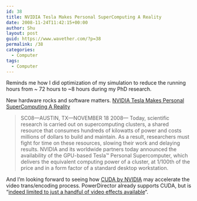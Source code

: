 ```yaml
---
id: 38
title: NVIDIA Tesla Makes Personal SuperComputing A Reality
date: 2008-11-24T11:42:15+00:00
author: Shu
layout: post
guid: https://www.wavether.com/?p=38
permalink: /38
categories:
  - Computer
tags:
  - Computer
---
```

Reminds me how I did optimization of my simulation to reduce the running hours from ~ 72 hours to ~8 hours during my PhD research.

New hardware rocks and software matters. [NVIDIA Tesla Makes Personal SuperComputing A Reality](http://www.nvidia.com/object/io_1227008280995.html)

> SC08—AUSTIN, TX—NOVEMBER 18 2008— Today, scientific research is carried out on supercomputing clusters, a shared resource that consumes hundreds of kilowatts of power and costs millions of dollars to build and maintain. As a result, researchers must fight for time on these resources, slowing their work and delaying results. NVIDIA and its worldwide partners today announced the availability of the GPU-based Tesla™ Personal Supercomputer, which delivers the equivalent computing power of a cluster, at 1/100th of the price and in a form factor of a standard desktop workstation. 

And I&#8217;m looking forward to seeing how [CUDA by NVIDIA](http://www.nvidia.com/object/cuda_home.html) may accelerate the video trans/encoding process. PowerDirector already supports CUDA, but is &#8220;[indeed limited to just a handful of video effects available](http://www.elitebastards.com/cms/index.php?option=com_content&task=view&id=641&Itemid=29)&#8220;.
